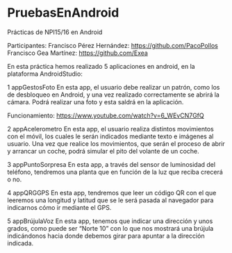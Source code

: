 # PruebasEnAndroid
Prácticas de NPI15/16 en Android

Participantes: 
Francisco Pérez Hernández: https://github.com/PacoPollos 
Francisco Gea Martínez: https://github.com/Exea


En esta práctica hemos realizado 5 aplicaciones en android, en la plataforma AndroidStudio:

1 appGestosFoto
En esta app, el usuario debe realizar un patrón, como los de desbloqueo en Android, y una vez realizado correctamente se abrirá la cámara. Podrá realizar una foto y esta saldrá en la aplicación.

Funcionamiento: https://www.youtube.com/watch?v=6_WEvCN7GfQ

2 appAcelerometro
En esta app, el usuario realiza distintos movimientos con el móvil, los cuales le serán indicados mediante texto e imágenes al usuario. Una vez que realice los movimientos, que serán el proceso de abrir y arrancar un coche, podrá simular el pito del volante de un coche. 

3 appPuntoSorpresa
En esta app, a través del sensor de luminosidad del teléfono, tendremos una planta que en función de la luz que reciba crecerá o no. 

4 appQRGGPS
En esta app, tendremos que leer un código QR con el que leeremos una longitud y latitud que se le será pasada al navegador para indicarnos cómo ir mediante el GPS.

5 appBrújulaVoz
En esta app, tenemos que indicar una dirección y unos grados, como puede ser “Norte 10” con lo que nos mostrará una brújula indicándonos hacia donde debemos girar para apuntar a la dirección indicada.

